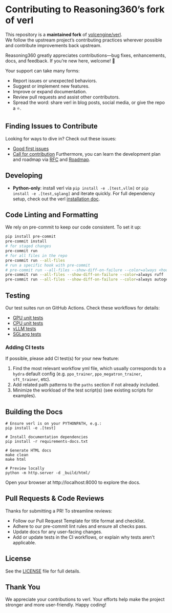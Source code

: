 # Contributing to Reasoning360’s fork of **verl**

This repository is a **maintained fork** of [volcengine/verl](https://github.com/volcengine/verl).  
We follow the upstream project’s contributing practices wherever possible and contribute improvements back upstream.

Reasoning360 greatly appreciates contributions—bug fixes, enhancements, docs, and feedback. If you’re new here, welcome! 🎉

Your support can take many forms:
- Report issues or unexpected behaviors.
- Suggest or implement new features.
- Improve or expand documentation.
- Review pull requests and assist other contributors.
- Spread the word: share verl in blog posts, social media, or give the repo a ⭐.

## Finding Issues to Contribute

Looking for ways to dive in? Check out these issues:
- [Good first issues](https://github.com/volcengine/verl/issues?q=is%3Aissue%20state%3Aopen%20label%3A%22good%20first%20issue%22)
- [Call for contribution](https://github.com/volcengine/verl/issues?q=is%3Aissue%20state%3Aopen%20label%3A%22call%20for%20contribution%22)
Furthermore, you can learn the development plan and roadmap via [RFC](https://github.com/volcengine/verl/issues?q=is%3Aissue%20state%3Aopen%20label%3ARFC) and [Roadmap](https://github.com/volcengine/verl/issues?q=state%3Aopen%20label%3A%22roadmap%22).


## Developing

- **Python-only**: install verl via `pip install -e .[test,vllm]` or `pip install -e .[test,sglang]` and iterate quickly. For full dependency setup, check out the verl [installation doc](https://verl.readthedocs.io/en/latest/start/install.html).

## Code Linting and Formatting

We rely on pre-commit to keep our code consistent. To set it up:

```bash
pip install pre-commit
pre-commit install
# for staged changes
pre-commit run
# for all files in the repo
pre-commit run --all-files
# run a specific hook with pre-commit
# pre-commit run --all-files --show-diff-on-failure --color=always <hood-id>
pre-commit run --all-files --show-diff-on-failure --color=always ruff
pre-commit run --all-files --show-diff-on-failure --color=always autogen-trainer-cfg
```

## Testing

Our test suites run on GitHub Actions. Check these workflows for details:
- [GPU unit tests](https://github.com/volcengine/verl/blob/main/.github/workflows/gpu_unit_tests.yml)
- [CPU unit tests](https://github.com/volcengine/verl/blob/main/.github/workflows/cpu_unit_tests.yml)
- [vLLM tests](https://github.com/volcengine/verl/blob/main/.github/workflows/vllm.yml)
- [SGLang tests](https://github.com/volcengine/verl/blob/main/.github/workflows/sgl.yml)

### Adding CI tests

If possible, please add CI test(s) for your new feature:

1. Find the most relevant workflow yml file, which usually corresponds to a `hydra` default config (e.g. `ppo_trainer`, `ppo_megatron_trainer`, `sft_trainer`, etc).
2. Add related path patterns to the `paths` section if not already included.
3. Minimize the workload of the test script(s) (see existing scripts for examples).

## Building the Docs
```
# Ensure verl is on your PYTHONPATH, e.g.:
pip install -e .[test]

# Install documentation dependencies
pip install -r requirements-docs.txt

# Generate HTML docs
make clean
make html

# Preview locally
python -m http.server -d _build/html/
```
Open your browser at http://localhost:8000 to explore the docs.

## Pull Requests & Code Reviews

Thanks for submitting a PR! To streamline reviews:
- Follow our Pull Request Template for title format and checklist.
- Adhere to our pre-commit lint rules and ensure all checks pass.
- Update docs for any user-facing changes.
- Add or update tests in the CI workflows, or explain why tests aren't applicable.

## License

See the [LICENSE](https://github.com/volcengine/verl/blob/main/LICENSE) file for full details.

## Thank You

We appreciate your contributions to verl. Your efforts help make the project stronger and more user-friendly. Happy coding!

